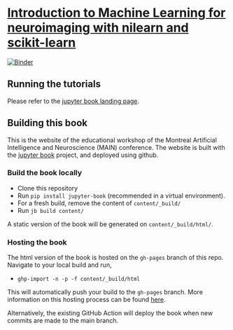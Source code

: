 # [Introduction to Machine Learning for neuroimaging with nilearn and scikit-learn](https://main-educational.github.io/intro_ML/intro.html)

[![Binder](https://binder.conp.cloud/badge_logo.svg)](https://binder.conp.cloud/v2/gh/main-educational/intro_ML/HEAD)

## Running the tutorials
Please refer to the [jupyter book landing page](https://main-educational.github.io/intro_ML/intro.html).

## Building this book

This is the website of the educational workshop of the Montreal Artificial Intelligence and Neuroscience (MAIN) conference.
The website is built with the [jupyter book](https://jupyterbook.org/) project, and deployed using github.

### Build the book locally
- Clone this repository
- Run `pip install jupyter-book` (recommended in a virtual environment).
- For a fresh build, remove the content of `content/_build/`
- Run `jb build content/`

A static version of the book will be generated on `content/_build/html/`.

### Hosting the book

The html version of the book is hosted on the `gh-pages` branch of this repo. Navigate to your local build and run,
- `ghp-import -n -p -f content/_build/html`

This will automatically push your build to the `gh-pages` branch. More information on this hosting process can be found [here](https://jupyterbook.org/publish/gh-pages.html#manually-host-your-book-with-github-pages).

Alternatively, the existing GitHub Action will deploy the book when new commits are made to the main branch.
